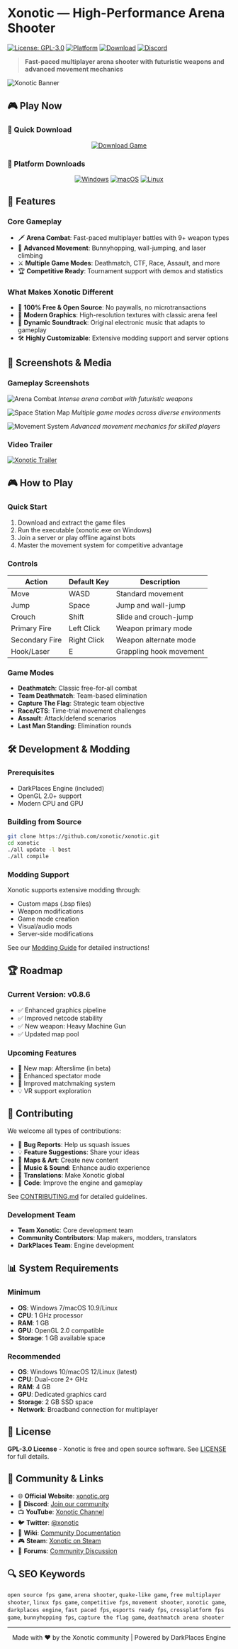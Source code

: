 # Xonotic — High-Performance Arena Shooter

[![License: GPL-3.0](https://img.shields.io/badge/License-GPL%203.0-blue.svg)](LICENSE)
[![Platform](https://img.shields.io/badge/Platform-PC%20%7C%20Mac%20%7C%20Linux-lightgrey)](https://xonotic.org)
[![Download](https://img.shields.io/badge/Download-Latest%20Release-brightgreen)](https://github.com/Xonotic-Developers/xonotic/releases)
[![Discord](https://img.shields.io/discord/123456789?label=Discord&color=7289da)](https://discord.gg/xonotic)

> **Fast-paced multiplayer arena shooter with futuristic weapons and advanced movement mechanics**

![Xonotic Banner](https://xonotic.org/static/img/screenshot1.jpg)

## 🎮 Play Now

### 🎯 Quick Download
<div align="center">

[![Download Game](https://img.shields.io/badge/Download%20Game-Play%20Now!-FF6B6B?style=for-the-badge&logo=gamepad)](https://xonotic.org/download/)

</div>

### 💾 Platform Downloads
<div align="center">

[![Windows](https://img.shields.io/badge/Windows-0078D4?style=for-the-badge&logo=windows)](https://xonotic.org/download/)
[![macOS](https://img.shields.io/badge/macOS-000000?style=for-the-badge&logo=apple)](https://xonotic.org/download/)
[![Linux](https://img.shields.io/badge/Linux-FCC624?style=for-the-badge&logo=linux&logoColor=black)](https://xonotic.org/download/)

</div>

## 🎯 Features

### Core Gameplay
- 🗡️ **Arena Combat**: Fast-paced multiplayer battles with 9+ weapon types
- 🚀 **Advanced Movement**: Bunnyhopping, wall-jumping, and laser climbing
- ⚔️ **Multiple Game Modes**: Deathmatch, CTF, Race, Assault, and more
- 🏆 **Competitive Ready**: Tournament support with demos and statistics

### What Makes Xonotic Different
- 🌟 **100% Free & Open Source**: No paywalls, no microtransactions
- 🎨 **Modern Graphics**: High-resolution textures with classic arena feel
- 🎵 **Dynamic Soundtrack**: Original electronic music that adapts to gameplay
- 🛠️ **Highly Customizable**: Extensive modding support and server options

## 📸 Screenshots & Media

### Gameplay Screenshots
![Arena Combat](https://xonotic.org/static/img/screenshot1.jpg)
*Intense arena combat with futuristic weapons*

![Space Station Map](https://xonotic.org/static/img/carousel_game_modes.jpg)
*Multiple game modes across diverse environments*

![Movement System](https://xonotic.org/static/img/carousel_maps.jpg)
*Advanced movement mechanics for skilled players*

### Video Trailer
[![Xonotic Trailer](https://img.youtube.com/vi/3bWzOF8olpg/maxresdefault.jpg)](https://www.youtube.com/watch?v=3bWzOF8olpg)

## 🎮 How to Play

### Quick Start
1. Download and extract the game files
2. Run the executable (xonotic.exe on Windows)
3. Join a server or play offline against bots
4. Master the movement system for competitive advantage

### Controls
| Action | Default Key | Description |
|--------|-------------|-------------|
| Move | WASD | Standard movement |
| Jump | Space | Jump and wall-jump |
| Crouch | Shift | Slide and crouch-jump |
| Primary Fire | Left Click | Weapon primary mode |
| Secondary Fire | Right Click | Weapon alternate mode |
| Hook/Laser | E | Grappling hook movement |

### Game Modes
- **Deathmatch**: Classic free-for-all combat
- **Team Deathmatch**: Team-based elimination
- **Capture The Flag**: Strategic team objective
- **Race/CTS**: Time-trial movement challenges
- **Assault**: Attack/defend scenarios
- **Last Man Standing**: Elimination rounds

## 🛠️ Development & Modding

### Prerequisites
- DarkPlaces Engine (included)
- OpenGL 2.0+ support
- Modern CPU and GPU

### Building from Source
```bash
git clone https://github.com/xonotic/xonotic.git
cd xonotic
./all update -l best
./all compile
```

### Modding Support
Xonotic supports extensive modding through:
- Custom maps (.bsp files)
- Weapon modifications
- Game mode creation
- Visual/audio mods
- Server-side modifications

See our [Modding Guide](docs/modding.md) for detailed instructions!

## 🏆 Roadmap

### Current Version: v0.8.6
- ✅ Enhanced graphics pipeline
- ✅ Improved netcode stability
- ✅ New weapon: Heavy Machine Gun
- ✅ Updated map pool

### Upcoming Features
- 🚧 New map: Afterslime (in beta)
- 📅 Enhanced spectator mode
- 📅 Improved matchmaking system
- 💡 VR support exploration

## 🤝 Contributing

We welcome all types of contributions:
- 🐛 **Bug Reports**: Help us squash issues
- 💡 **Feature Suggestions**: Share your ideas
- 🎨 **Maps & Art**: Create new content
- 🎵 **Music & Sound**: Enhance audio experience
- 📝 **Translations**: Make Xonotic global
- 🔧 **Code**: Improve the engine and gameplay

See [CONTRIBUTING.md](CONTRIBUTING.md) for detailed guidelines.

### Development Team
- **Team Xonotic**: Core development team
- **Community Contributors**: Map makers, modders, translators
- **DarkPlaces Team**: Engine development

## 📊 System Requirements

### Minimum
- **OS**: Windows 7/macOS 10.9/Linux
- **CPU**: 1 GHz processor
- **RAM**: 1 GB
- **GPU**: OpenGL 2.0 compatible
- **Storage**: 1 GB available space

### Recommended
- **OS**: Windows 10/macOS 12/Linux (latest)
- **CPU**: Dual-core 2+ GHz
- **RAM**: 4 GB
- **GPU**: Dedicated graphics card
- **Storage**: 2 GB SSD space
- **Network**: Broadband connection for multiplayer

## 📄 License

**GPL-3.0 License** - Xonotic is free and open source software. See [LICENSE](LICENSE) for full details.

## 🔗 Community & Links

- 🌐 **Official Website**: [xonotic.org](https://xonotic.org)
- 💬 **Discord**: [Join our community](https://discord.gg/xonotic)
- 📺 **YouTube**: [Xonotic Channel](https://www.youtube.com/user/xonotic)
- 🐦 **Twitter**: [@xonotic](https://twitter.com/xonotic)
- 📖 **Wiki**: [Community Documentation](https://gitlab.com/xonotic/xonotic/-/wikis/home)
- 🎮 **Steam**: [Xonotic on Steam](https://store.steampowered.com/app/1778710/Xonotic/)
- 📡 **Forums**: [Community Discussion](https://forums.xonotic.org)

## 🔍 SEO Keywords

`open source fps game`, `arena shooter`, `quake-like game`, `free multiplayer shooter`, `linux fps game`, `competitive fps`, `movement shooter`, `xonotic game`, `darkplaces engine`, `fast paced fps`, `esports ready fps`, `crossplatform fps game`, `bunnyhopping fps`, `capture the flag game`, `deathmatch arena shooter`

---

<p align="center">
Made with ❤️ by the Xonotic community | Powered by DarkPlaces Engine
</p>
